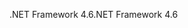 <span data-ttu-id="024db-101">.NET Framework 4.6</span><span class="sxs-lookup"><span data-stu-id="024db-101">.NET Framework 4.6</span></span>